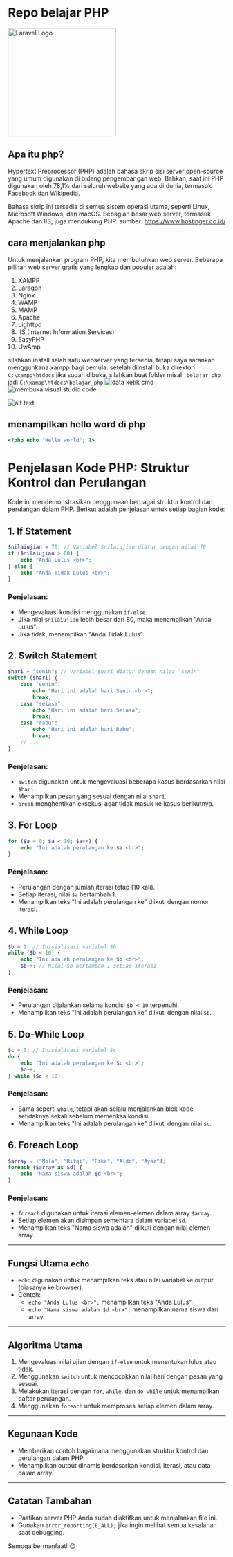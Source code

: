 # Repo belajar PHP

<img src="https://www.php.net/images/logos/php-logo-white.svg" width="250" alt="Laravel Logo">


## Apa itu php?

Hypertext Preprocessor (PHP) adalah bahasa skrip sisi server open-source yang umum digunakan di bidang pengembangan web. Bahkan, saat ini PHP digunakan oleh 78,1% dari seluruh website yang ada di dunia, termasuk Facebook dan Wikipedia.

Bahasa skrip ini tersedia di semua sistem operasi utama, seperti Linux, Microsoft Windows, dan macOS. Sebagian besar web server, termasuk Apache dan IIS, juga mendukung PHP.
sumber: https://www.hostinger.co.id/ 

## cara menjalankan php
 Untuk menjalankan program PHP, kita membutuhkan web server. Beberapa pilihan web server gratis yang lengkap dan populer adalah:

1. XAMPP
2. Laragon
3. Nginx
4. WAMP
5. MAMP
6. Apache
7. Lighttpd
8. IIS (Internet Information Services)
9. EasyPHP
10. UwAmp

silahkan install salah satu webserver yang tersedia, tetapi saya sarankan menggunkana xampp bagi pemula.
setelah diinstall buka direktori ``` C:\xampp\htdocs ``` jika sudah dibuka, silahkan buat folder misal ``` belajar_php``` jadi ```C:\xampp\htdocs\belajar_php```
![data](/img/image.png)
ketik cmd
![membuka visual studio code](/img/3.png)

![alt text](/img/2.png)

## menampilkan hello word di php
```php
<?php echo "Hello world"; ?>
```

# Penjelasan Kode PHP: Struktur Kontrol dan Perulangan

Kode ini mendemonstrasikan penggunaan berbagai struktur kontrol dan perulangan dalam PHP. Berikut adalah penjelasan untuk setiap bagian kode:

## 1. **If Statement**
```php
$nilaiujian = 70; // Variabel $nilaiujian diatur dengan nilai 70
if ($nilaiujian > 80) {
    echo "Anda Lulus <br>";
} else {
    echo "Anda Tidak Lulus <br>";
}
```
### Penjelasan:
- Mengevaluasi kondisi menggunakan `if-else`.
- Jika nilai `$nilaiujian` lebih besar dari 80, maka menampilkan "Anda Lulus".
- Jika tidak, menampilkan "Anda Tidak Lulus".

## 2. **Switch Statement**
```php
$hari = "senin"; // Variabel $hari diatur dengan nilai "senin"
switch ($hari) {
    case "senin":
        echo "Hari ini adalah hari Senin <br>";
        break;
    case "selasa":
        echo "Hari ini adalah hari Selasa";
        break;
    case "rabu":
        echo "Hari ini adalah hari Rabu";
        break;
    // ...
}
```
### Penjelasan:
- `switch` digunakan untuk mengevaluasi beberapa kasus berdasarkan nilai `$hari`.
- Menampilkan pesan yang sesuai dengan nilai `$hari`.
- `break` menghentikan eksekusi agar tidak masuk ke kasus berikutnya.

## 3. **For Loop**
```php
for ($a = 0; $a < 10; $a++) {
    echo "Ini adalah perulangan ke $a <br>";
}
```
### Penjelasan:
- Perulangan dengan jumlah iterasi tetap (10 kali).
- Setiap iterasi, nilai `$a` bertambah 1.
- Menampilkan teks "Ini adalah perulangan ke" diikuti dengan nomor iterasi.

## 4. **While Loop**
```php
$b = 1; // Inisialisasi variabel $b
while ($b < 10) {
    echo "Ini adalah perulangan ke $b <br>";
    $b++; // Nilai $b bertambah 1 setiap iterasi
}
```
### Penjelasan:
- Perulangan dijalankan selama kondisi `$b < 10` terpenuhi.
- Menampilkan teks "Ini adalah perulangan ke" diikuti dengan nilai `$b`.

## 5. **Do-While Loop**
```php
$c = 0; // Inisialisasi variabel $c
do {
    echo "Ini adalah perulangan ke $c <br>";
    $c++;
} while ($c < 10);
```
### Penjelasan:
- Sama seperti `while`, tetapi akan selalu menjalankan blok kode setidaknya sekali sebelum memeriksa kondisi.
- Menampilkan teks "Ini adalah perulangan ke" diikuti dengan nilai `$c`.

## 6. **Foreach Loop**
```php
$array = ["Nola", "Rifqi", "Fika", "Aldo", "Ayaz"];
foreach ($array as $d) {
    echo "Nama siswa adalah $d <br>";
}
```
### Penjelasan:
- `foreach` digunakan untuk iterasi elemen-elemen dalam array `$array`.
- Setiap elemen akan disimpan sementara dalam variabel `$d`.
- Menampilkan teks "Nama siswa adalah" diikuti dengan nilai elemen array.

---

## Fungsi Utama `echo`
- `echo` digunakan untuk menampilkan teks atau nilai variabel ke output (biasanya ke browser).
- Contoh:
  - `echo "Anda Lulus <br>";` menampilkan teks "Anda Lulus".
  - `echo "Nama siswa adalah $d <br>";` menampilkan nama siswa dari array.

---

## Algoritma Utama
1. Mengevaluasi nilai ujian dengan `if-else` untuk menentukan lulus atau tidak.
2. Menggunakan `switch` untuk mencocokkan nilai hari dengan pesan yang sesuai.
3. Melakukan iterasi dengan `for`, `while`, dan `do-while` untuk menampilkan daftar perulangan.
4. Menggunakan `foreach` untuk memproses setiap elemen dalam array.

---

## Kegunaan Kode
- Memberikan contoh bagaimana menggunakan struktur kontrol dan perulangan dalam PHP.
- Menampilkan output dinamis berdasarkan kondisi, iterasi, atau data dalam array.

---

## Catatan Tambahan
- Pastikan server PHP Anda sudah diaktifkan untuk menjalankan file ini.
- Gunakan `error_reporting(E_ALL);` jika ingin melihat semua kesalahan saat debugging.

Semoga bermanfaat! 😊

